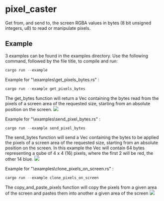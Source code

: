 # pixel_caster

Get from, and send to, the screen RGBA values in bytes (8 bit unsigned integers, u8) to read or manipulate pixels.

## Example

3 examples can be found in the examples directory. Use the following command, followed by the file title, to compile and run:

``` powershell
cargo run --example
```

Example for "\examples\get_pixels_bytes.rs" :

``` powershell
cargo run --example get_pixels_bytes
```

The get_bytes function will return a Vec<u8> containing the bytes read from the pixels of a screen area of the requested size, starting from an absolute position on the screen.
<img src="media/example-get_pixels_bytes.png">

Example for "\examples\send_pixel_bytes.rs" :

``` powershell
cargo run --example send_pixel_bytes
```

The send_bytes function will send a Vec<u8> containing the bytes to be applied the pixels of a screen area of the requested size, starting from an absolute position on the screen. In this example the Vec<u8> will contain 64 bytes representing a qube of 4 x 4 (16) pixels, where the first 2 will be red, the other 14 blue.
<img src="media/example-send_pixel_bytes.png">

Example for "\examples\clone_pixels_on_screen.rs" :

``` powershell
cargo run --example clone_pixels_on_screen
```

The copy_and_paste_pixels function will copy the pixels from a given area of the screen and pastes them into another a given area of the screen
<img src="media/example-clone_pixels_on_screen.png">